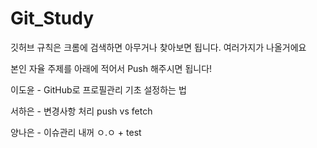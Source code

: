 # Git_Study

깃허브 규칙은 크롬에 검색하면 아무거나 찾아보면 됩니다. 여러가지가 나올거에요

본인 자율 주제를 아래에 적어서 Push 해주시면 됩니다!

이도윤 - GitHub로 프로필관리 기초 설정하는 법

서하은 - 변경사항 처리 push vs fetch

양나은 - 이슈관리 내꺼 ㅇ.ㅇ + test
